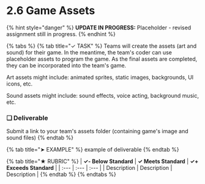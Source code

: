 # 2.6 Game Assets

{% hint style="danger" %}
**UPDATE IN PROGRESS:** Placeholder - revised assignment still in progress.
{% endhint %}

{% tabs %}
{% tab title="✓ TASK" %}
Teams will create the assets \(art and sound\) for their game. In the meantime, the team's coder can use placeholder assets to program the game. As the final assets are completed, they can be incorporated into the team's game.

Art assets might include: animated sprites, static images, backgrounds, UI icons, etc.

Sound assets might include: sound effects, voice acting, background music, etc.

### **❏ Deliverable**

Submit a link to your team's assets folder \(containing game's image and sound files\)
{% endtab %}

{% tab title="➤ EXAMPLE" %}
example of deliverable
{% endtab %}

{% tab title="★ RUBRIC" %}
| **✓- Below Standard** | **✓ Meets Standard** | **✓+ Exceeds Standard** |
| :--- | :--- | :--- |
| Description | Description | Description |
{% endtab %}
{% endtabs %}

